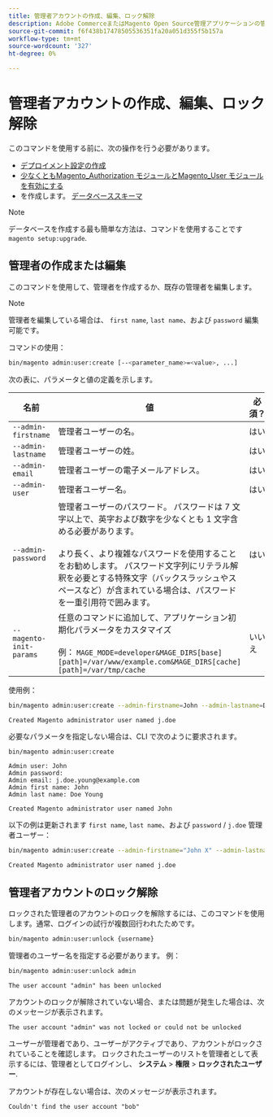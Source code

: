 ```yaml
---
title: 管理者アカウントの作成、編集、ロック解除
description: Adobe CommerceまたはMagento Open Source管理アプリケーションの管理者アカウントを管理するには、次の手順に従います。
source-git-commit: f6f438b17478505536351fa20a051d355f5b157a
workflow-type: tm+mt
source-wordcount: '327'
ht-degree: 0%

---
```



# 管理者アカウントの作成、編集、ロック解除

このコマンドを使用する前に、次の操作を行う必要があります。

- [デプロイメント設定の作成](deployment.md)
- [少なくともMagento_Authorization モジュールとMagento_User モジュールを有効にする](manage-modules.md)
- を作成します。 [データベーススキーマ](https://glossary.magento.com/database-schema)

>[!NOTE]
>
>データベースを作成する最も簡単な方法は、コマンドを使用することです `magento setup:upgrade`.

## 管理者の作成または編集

このコマンドを使用して、管理者を作成するか、既存の管理者を編集します。

>[!NOTE]
>
>管理者を編集している場合は、 `first name`, `last name`、および `password` 編集可能です。

コマンドの使用：

```bash
bin/magento admin:user:create [--<parameter_name>=<value>, ...]
```

次の表に、パラメータと値の定義を示します。

| 名前 | 値 | 必須？ |
|--- |--- |--- |
| `--admin-firstname` | 管理者ユーザーの名。 | はい |
| `--admin-lastname` | 管理者ユーザーの姓。 | はい |
| `--admin-email` | 管理者ユーザーの電子メールアドレス。 | はい |
| `--admin-user` | 管理者ユーザー名。 | はい |
| `--admin-password` | 管理者ユーザーのパスワード。 パスワードは 7 文字以上で、英字および数字を少なくとも 1 文字含める必要があります。 <br><br>より長く、より複雑なパスワードを使用することをお勧めします。 パスワード文字列にリテラル解釈を必要とする特殊文字（バックスラッシュやスペースなど）が含まれている場合は、パスワードを一重引用符で囲みます。 | はい |
| `--magento-init-params` | 任意のコマンドに追加して、アプリケーション初期化パラメータをカスタマイズ<br/><br/>例： `MAGE_MODE=developer&MAGE_DIRS[base][path]=/var/www/example.com&MAGE_DIRS[cache][path]=/var/tmp/cache` | いいえ |

使用例：

```bash
bin/magento admin:user:create --admin-firstname=John --admin-lastname=Doe --admin-email=j.doe@example.com --admin-user=j.doe --admin-password=A0b9%t3g
```

```terminal
Created Magento administrator user named j.doe
```

必要なパラメータを指定しない場合は、CLI で次のように要求されます。

```bash
bin/magento admin:user:create
```

```terminal
Admin user: John
Admin password:
Admin email: j.doe.young@example.com
Admin first name: John
Admin last name: Doe Young
```

```terminal
Created Magento administrator user named John
```

以下の例は更新されます `first name`, `last name`、および `password` / `j.doe` 管理者ユーザー：

```bash
bin/magento admin:user:create --admin-firstname="John X" --admin-lastname="Doe X" --admin-email=j.doe@example.com --admin-user=j.doe --admin-password=A1234567
```

```terminal
Created Magento administrator user named j.doe
```

## 管理者アカウントのロック解除

ロックされた管理者のアカウントのロックを解除するには、このコマンドを使用します。通常、ログインの試行が複数回行われたためです。

```bash
bin/magento admin:user:unlock {username}
```

管理者のユーザー名を指定する必要があります。 例：

```bash
bin/magento admin:user:unlock admin
```

```terminal
The user account "admin" has been unlocked
```

アカウントのロックが解除されていない場合、または問題が発生した場合は、次のメッセージが表示されます。

```terminal
The user account "admin" was not locked or could not be unlocked
```

ユーザーが管理者であり、ユーザーがアクティブであり、アカウントがロックされていることを確認します。 ロックされたユーザーのリストを管理者として表示するには、管理者としてログインし、 **システム** > **権限** > **ロックされたユーザー**.

アカウントが存在しない場合は、次のメッセージが表示されます。

```terminal
Couldn't find the user account "bob"
```
